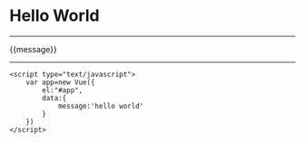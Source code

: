 <!DOCTYPE html>
<html lang="en">
<head>
    <title>hello world</title>
    <meta charset="UTF-8">
    <meta name="viewport" content="width=device-width, initial-scale=1.0">
    <script type="text/javascript" src="../asset/js/vue.js"></script>
</head>
<body>
    <h1>Hello World</h1>
    <hr>
    <div id="app">
        {{message}}
    </div>
    <hr>

    <script type="text/javascript">
        var app=new Vue({
            el:"#app",
            data:{
                message:'hello world'
            }
        })
    </script>
</body>
</html>
